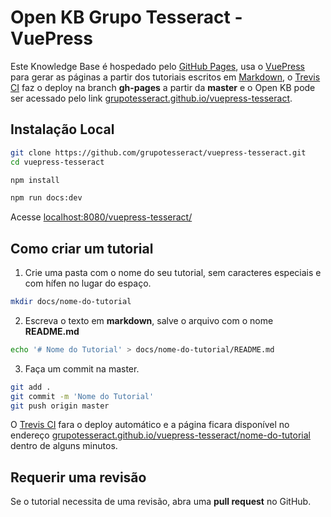 # Open KB Grupo Tesseract - VuePress

Este Knowledge Base é hospedado pelo [GitHub Pages](https://pages.github.com/ 'GitHub Pages Home Page'), usa o [VuePress](https://vuepress.vuejs.org/ 'VuePress Home Page') para gerar as páginas a partir dos tutoriais escritos em [Markdown](https://github.com/adam-p/markdown-here/wiki/Markdown-Cheatsheet 'Markdown Cheatsheet'), o [Trevis CI](https://travis-ci.org/ 'Trevis CI Home Page') faz o deploy na branch **gh-pages** a partir da **master** e o Open KB pode ser acessado pelo link [grupotesseract.github.io/vuepress-tesseract](https://grupotesseract.github.io/vuepress-tesseract/ 'Open KB Grupo Tesseract Home Page').

## Instalação Local

```bash
git clone https://github.com/grupotesseract/vuepress-tesseract.git
cd vuepress-tesseract

npm install

npm run docs:dev
```

Acesse [localhost:8080/vuepress-tesseract/](http://localhost:8080/vuepress-tesseract/)

## Como criar um tutorial

1. Crie uma pasta com o nome do seu tutorial, sem caracteres especiais e com hífen no lugar do espaço.

```bash
mkdir docs/nome-do-tutorial
```

2. Escreva o texto em **markdown**, salve o arquivo com o nome **README.md**

```bash
echo '# Nome do Tutorial' > docs/nome-do-tutorial/README.md
```

3. Faça um commit na master.

```bash
git add .
git commit -m 'Nome do Tutorial'
git push origin master
```

O [Trevis CI](https://travis-ci.org/ 'Trevis CI Home Page') fara o deploy automático e a página ficara disponível no endereço [grupotesseract.github.io/vuepress-tesseract/nome-do-tutorial](https://grupotesseract.github.io/vuepress-tesseract/nome-do-tutorial 'Open KB Grupo Tesseract Home Page') dentro de alguns minutos.

## Requerir uma revisão

Se o tutorial necessita de uma revisão, abra uma **pull request** no GitHub.
